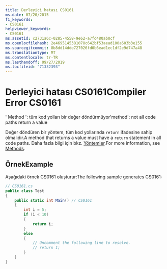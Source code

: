 ```yaml
---
title: Derleyici hatası CS0161
ms.date: 07/20/2015
f1_keywords:
- CS0161
helpviewer_keywords:
- CS0161
ms.assetid: c2731a6c-0285-4558-9e62-a7fd480ab0cf
ms.openlocfilehash: 2e4695145381078c642bf53aead100a603b3e155
ms.sourcegitcommit: 8b8dd14dde727026fd0b6ead1ec1df2e9d747a48
ms.translationtype: MT
ms.contentlocale: tr-TR
ms.lasthandoff: 09/27/2019
ms.locfileid: "71332393"
---
```

# <a name="compiler-error-cs0161"></a><span data-ttu-id="92671-102">Derleyici hatası CS0161</span><span class="sxs-lookup"><span data-stu-id="92671-102">Compiler Error CS0161</span></span>

<span data-ttu-id="92671-103">' Method ': tüm kod yolları bir değer döndürmüyor</span><span class="sxs-lookup"><span data-stu-id="92671-103">'method': not all code paths return a value</span></span>

 <span data-ttu-id="92671-104">Değer döndüren bir yöntem, tüm kod yollarında `return` ifadesine sahip olmalıdır.</span><span class="sxs-lookup"><span data-stu-id="92671-104">A method that returns a value must have a `return` statement in all code paths.</span></span> <span data-ttu-id="92671-105">Daha fazla bilgi için bkz. [Yöntemler](../programming-guide/classes-and-structs/methods.md).</span><span class="sxs-lookup"><span data-stu-id="92671-105">For more information, see [Methods](../programming-guide/classes-and-structs/methods.md).</span></span>

## <a name="example"></a><span data-ttu-id="92671-106">Örnek</span><span class="sxs-lookup"><span data-stu-id="92671-106">Example</span></span>

 <span data-ttu-id="92671-107">Aşağıdaki örnek CS0161 oluşturur:</span><span class="sxs-lookup"><span data-stu-id="92671-107">The following sample generates CS0161:</span></span>

```csharp
// CS0161.cs
public class Test
{
    public static int Main() // CS0161
    {
        int i = 5;
        if (i < 10)
        {
            return i;
        }
        else
        {
            // Uncomment the following line to resolve.
            // return 1;  
        }
    }
}
```
